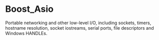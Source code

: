 # Boost_Asio

Portable networking and other low-level I/O, including sockets, timers, hostname resolution, socket iostreams, serial ports, file descriptors and Windows HANDLEs.